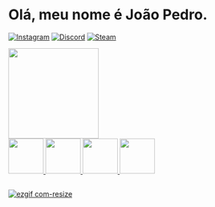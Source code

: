 # Olá, meu nome é João Pedro.
[![Instagram](	https://img.shields.io/badge/Instagram-151515?style=for-the-badge&logo=instagram&logoColor=white)](https://instagram.com/_jprbrasil)
[![Discord](	https://img.shields.io/badge/Discord-151515?style=for-the-badge&logo=discord&logoColor=white)](https://discordapp.com/users/1077768888068091904)
[![Steam](	https://img.shields.io/badge/Steam-151515?style=for-the-badge&logo=steam&logoColor=white)](https://steamcommunity.com/id/hagsir/)

<div>
	<a href="https://beacons.ai/hagsir">
	<img height=180em" src="https://github-readme-stats.vercel.app/api/top-langs/?username=hagsir&layout=compact&langs_count=16&theme=dark"/> 

</div>

<div>
	<img height=70em" src="https://cdn.jsdelivr.net/gh/devicons/devicon/icons/c/c-original.svg" />
	<img height=70em" src="https://cdn.jsdelivr.net/gh/devicons/devicon/icons/java/java-original.svg" />
        <img height=70em" src="https://cdn.jsdelivr.net/gh/devicons/devicon/icons/python/python-original.svg" />
	<img height=70em" src="https://www.vectorlogo.zone/logos/archlinux/archlinux-icon.svg" /> 
</div>
		
## 

![ezgif com-resize](https://github.com/hagsir/hagsir/assets/83050781/de088324-0ef7-4351-af80-77c92ffe7225)


